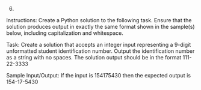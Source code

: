 6.
Instructions:
Create a Python solution to the following task. Ensure that the solution produces output in exactly the same format shown in the sample(s) below, including capitalization and whitespace.
 
Task:
Create a solution that accepts an integer input representing a 9-digit unformatted student identification number. Output the identification number as a string with no spaces.
The solution output should be in the format
111-22-3333
 
Sample Input/Output:
If the input is
154175430
then the expected output is
154-17-5430